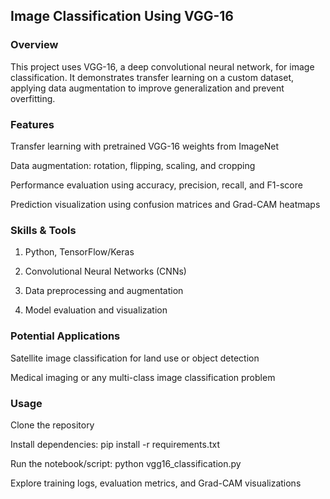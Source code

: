 ## Image Classification Using VGG-16 ##

### Overview ###

This project uses VGG-16, a deep convolutional neural network, for image classification. It demonstrates transfer learning on a custom dataset, applying data augmentation to improve generalization and prevent overfitting.

### Features ###

Transfer learning with pretrained VGG-16 weights from ImageNet

Data augmentation: rotation, flipping, scaling, and cropping

Performance evaluation using accuracy, precision, recall, and F1-score

Prediction visualization using confusion matrices and Grad-CAM heatmaps

### Skills & Tools ###

1) Python, TensorFlow/Keras

2) Convolutional Neural Networks (CNNs)

3) Data preprocessing and augmentation

4) Model evaluation and visualization

### Potential Applications ###

Satellite image classification for land use or object detection

Medical imaging or any multi-class image classification problem

### Usage ###

Clone the repository

Install dependencies: pip install -r requirements.txt

Run the notebook/script: python vgg16_classification.py

Explore training logs, evaluation metrics, and Grad-CAM visualizations
